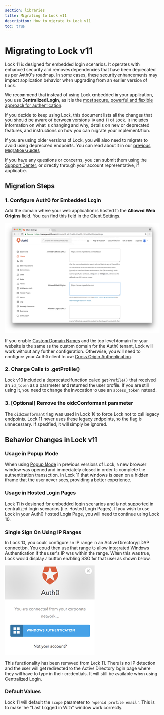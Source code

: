 ```yaml
---
section: libraries
title: Migrating to Lock v11
description: How to migrate to Lock v11
toc: true
---
```

# Migrating to Lock v11

Lock 11 is designed for embedded login scenarios. It operates with enhanced security and removes dependencies that have been deprecated as per Auth0's roadmap. In some cases, these security enhancements may impact application behavior when upgrading from an earlier version of Lock. 

We recommend that instead of using Lock embedded in your application, you use **Centralized Login**, as it is the [most secure, powerful and flexible approach for authentication](/guides/login/centralized-vs-embedded).

If you decide to keep using Lock, this document lists all the changes that you should be aware of between versions 10 and 11 of Lock. It includes information on what is changing and why, details on new or deprecated features, and instructions on how you can migrate your implementation.

If you are using older versions of Lock, you will also need to migrate to avoid using deprecated endpoints. You can read about it in our [previous Migration Guides](/libraries/lock/v10/migration-guide)

If you have any questions or concerns, you can submit them using the [Support Center](${env.DOMAIN_URL_SUPPORT}), or directly through your account representative, if applicable. 

## Migration Steps

### 1. Configure Auth0 for Embedded Login

Add the domain where your web application is hosted to the **Allowed Web Origins** field. You can find this field in the [Client Settings](${manage_url}/#/clients/${account.clientId}/settings).

![Allowed Web Origins](/media/articles/libraries/lock/allowed-origins.png)

If you enable [Custom Domain Names](/custom-domains) and the top level domain for your website is the same as the custom domain for the Auth0 tenant, Lock will work without any further configuration. Otherwise, you will need to configure your Auth0 client to use [Cross Origin Authentication](/cross-origin-authentication). 

### 2. Change Calls to .getProfile()

Lock v10 included a deprecated function called `getProfile()` that received an `id_token` as a parameter and returned the user profile. If you are still using it, you need to change the invocation to use an `access_token` instead.

### 3. [Optional] Remove the oidcConformant parameter

The `oidcConformant` flag was used in Lock 10 to force Lock not to call legacy endpoints. Lock 11 never uses these legacy endpoints, so the flag is unnecessary. If specified, it will simply be ignored.

## Behavior Changes in Lock v11

### Usage in Popup Mode

When using [Popup Mode](libraries/lock/v11/authentication-modes#popup-mode) in previous versions of Lock, a new browser window was opened and immediately closed in order to complete the authentication transaction. In Lock 11 that windows is open on a hidden iframe that the user never sees, providing a better experience. 

### Usage in Hosted Login Pages

Lock 11 is designed for embedded login scenarios and is not supported in centralized login scenarios (i.e. Hosted Login Pages). If you wish to use Lock in your Auth0 Hosted Login Page, you will need to continue using Lock 10.

### Single Sign On Using IP Ranges

In Lock 10, you could configure an IP range in an Active Directory/LDAP connection. You could then use that range to allow integrated Windows Authentication if the user's IP was within the range. When this was true, Lock would display a button enabling SSO for that user as shown below.

![SSO With Lock 10 and Windows IP Ranges](/media/articles/libraries/lock/lock-11-windows-authentication.png)

This functionality has been removed from Lock 11. There is no IP detection and the user will get redirected to the Active Directory login page where they will have to type in their credentials. It will still be available when using Centralized Login.

### Default Values

Lock 11 will default the `scope` parameter to `'openid profile email'`. This is to make the "Last Logged in With" window work correctly.
